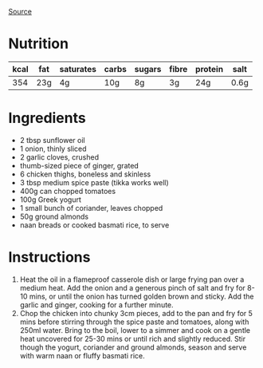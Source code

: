 
[Source](https://www.bbcgoodfood.com/recipes/easy-chicken-curry)
# Nutrition
| kcal | fat | saturates | carbs | sugars | fibre | protein | salt |
| ---- | --- | --------- | ----- | ------ | ----- | ------- | ---- |
| 354  | 23g | 4g        | 10g   | 8g     | 3g    | 24g     | 0.6g |
# Ingredients
- 2 tbsp sunflower oil
- 1 onion, thinly sliced
- 2 garlic cloves, crushed
- thumb-sized piece of ginger, grated
- 6 chicken thighs, boneless and skinless
- 3 tbsp medium spice paste (tikka works well)
- 400g can chopped tomatoes
- 100g Greek yogurt
- 1 small bunch of coriander, leaves chopped
- 50g ground almonds
- naan breads or cooked basmati rice, to serve
# Instructions
1. Heat the oil in a flameproof casserole dish or large frying pan over a medium heat. Add the onion and a generous pinch of salt and fry for 8-10 mins, or until the onion has turned golden brown and sticky. Add the garlic and ginger, cooking for a further minute.
2. Chop the chicken into chunky 3cm pieces, add to the pan and fry for 5 mins before stirring through the spice paste and tomatoes, along with 250ml water. Bring to the boil, lower to a simmer and cook on a gentle heat uncovered for 25-30 mins or until rich and slightly reduced. Stir though the yogurt, coriander and ground almonds, season and serve with warm naan or fluffy basmati rice.